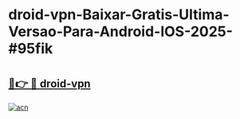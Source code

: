 # droid-vpn-Baixar-Gratis-Ultima-Versao-Para-Android-IOS-2025-#95fik

# <h2><a href="https://ainizakaria.my?title=droid-vpn&ref=22M">🔗👉 🔴 droid-vpn</a></h2>

[![acn](https://github.com/user-attachments/assets/0f9c940e-d8b0-45ae-aac7-cd30a18b3e1c)](https://ainizakaria.my?title=droid-vpn&ref=22M)

